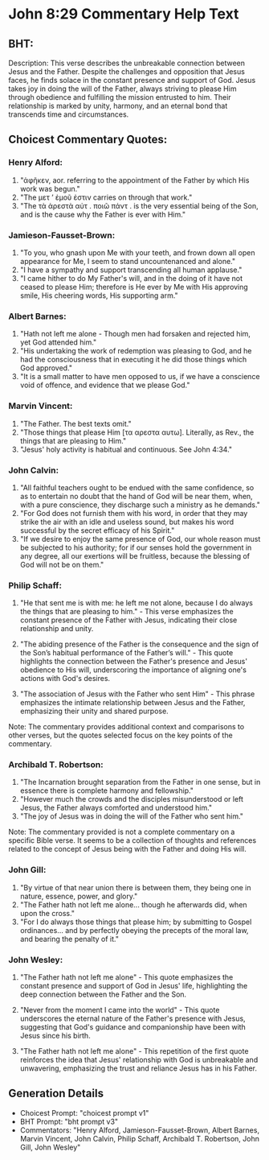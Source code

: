 # John 8:29 Commentary Help Text

## BHT:
Description:
This verse describes the unbreakable connection between Jesus and the Father. Despite the challenges and opposition that Jesus faces, he finds solace in the constant presence and support of God. Jesus takes joy in doing the will of the Father, always striving to please Him through obedience and fulfilling the mission entrusted to him. Their relationship is marked by unity, harmony, and an eternal bond that transcends time and circumstances.

## Choicest Commentary Quotes:
### Henry Alford:
1. "ἀφῆκεν, aor. referring to the appointment of the Father by which His work was begun." 
2. "The μετ ʼ ἐμοῦ ἐστιν carries on through that work."
3. "The τὰ ἀρεστὰ αὐτ . ποιῶ πάντ . is the very essential being of the Son, and is the cause why the Father is ever with Him."

### Jamieson-Fausset-Brown:
1. "To you, who gnash upon Me with your teeth, and frown down all open appearance for Me, I seem to stand uncountenanced and alone." 
2. "I have a sympathy and support transcending all human applause." 
3. "I came hither to do My Father's will, and in the doing of it have not ceased to please Him; therefore is He ever by Me with His approving smile, His cheering words, His supporting arm."

### Albert Barnes:
1. "Hath not left me alone - Though men had forsaken and rejected him, yet God attended him."
2. "His undertaking the work of redemption was pleasing to God, and he had the consciousness that in executing it he did those things which God approved."
3. "It is a small matter to have men opposed to us, if we have a conscience void of offence, and evidence that we please God."

### Marvin Vincent:
1. "The Father. The best texts omit." 
2. "Those things that please Him [τα αρεστα αυτω]. Literally, as Rev., the things that are pleasing to Him." 
3. "Jesus' holy activity is habitual and continuous. See John 4:34."

### John Calvin:
1. "All faithful teachers ought to be endued with the same confidence, so as to entertain no doubt that the hand of God will be near them, when, with a pure conscience, they discharge such a ministry as he demands."
2. "For God does not furnish them with his word, in order that they may strike the air with an idle and useless sound, but makes his word successful by the secret efficacy of his Spirit."
3. "If we desire to enjoy the same presence of God, our whole reason must be subjected to his authority; for if our senses hold the government in any degree, all our exertions will be fruitless, because the blessing of God will not be on them."

### Philip Schaff:
1. "He that sent me is with me: he left me not alone, because I do always the things that are pleasing to him." - This verse emphasizes the constant presence of the Father with Jesus, indicating their close relationship and unity.

2. "The abiding presence of the Father is the consequence and the sign of the Son’s habitual performance of the Father’s will." - This quote highlights the connection between the Father's presence and Jesus' obedience to His will, underscoring the importance of aligning one's actions with God's desires.

3. "The association of Jesus with the Father who sent Him" - This phrase emphasizes the intimate relationship between Jesus and the Father, emphasizing their unity and shared purpose.

Note: The commentary provides additional context and comparisons to other verses, but the quotes selected focus on the key points of the commentary.

### Archibald T. Robertson:
1. "The Incarnation brought separation from the Father in one sense, but in essence there is complete harmony and fellowship."
2. "However much the crowds and the disciples misunderstood or left Jesus, the Father always comforted and understood him."
3. "The joy of Jesus was in doing the will of the Father who sent him."

Note: The commentary provided is not a complete commentary on a specific Bible verse. It seems to be a collection of thoughts and references related to the concept of Jesus being with the Father and doing His will.

### John Gill:
1. "By virtue of that near union there is between them, they being one in nature, essence, power, and glory."
2. "The Father hath not left me alone... though he afterwards did, when upon the cross."
3. "For I do always those things that please him; by submitting to Gospel ordinances... and by perfectly obeying the precepts of the moral law, and bearing the penalty of it."

### John Wesley:
1. "The Father hath not left me alone" - This quote emphasizes the constant presence and support of God in Jesus' life, highlighting the deep connection between the Father and the Son.

2. "Never from the moment I came into the world" - This quote underscores the eternal nature of the Father's presence with Jesus, suggesting that God's guidance and companionship have been with Jesus since his birth.

3. "The Father hath not left me alone" - This repetition of the first quote reinforces the idea that Jesus' relationship with God is unbreakable and unwavering, emphasizing the trust and reliance Jesus has in his Father.


## Generation Details
- Choicest Prompt: "choicest prompt v1"
- BHT Prompt: "bht prompt v3"
- Commentators: "Henry Alford, Jamieson-Fausset-Brown, Albert Barnes, Marvin Vincent, John Calvin, Philip Schaff, Archibald T. Robertson, John Gill, John Wesley"
